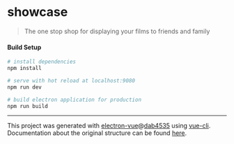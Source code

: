 # showcase

> The one stop shop for displaying your films to friends and family

#### Build Setup

``` bash
# install dependencies
npm install

# serve with hot reload at localhost:9080
npm run dev

# build electron application for production
npm run build


```

---

This project was generated with [electron-vue](https://github.com/SimulatedGREG/electron-vue)@[dab4535](https://github.com/SimulatedGREG/electron-vue/tree/dab4535ddea5bb2f8cb754c117d75cc1af2d1f5b) using [vue-cli](https://github.com/vuejs/vue-cli). Documentation about the original structure can be found [here](https://simulatedgreg.gitbooks.io/electron-vue/content/index.html).
